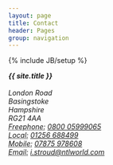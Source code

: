 ```yaml
---
layout: page
title: Contact
header: Pages
group: navigation
---
```

{% include JB/setup %}

<div class='span6'>
<address>
  <strong>{{ site.title }}</strong><br><br>
  London Road<br>
  Basingstoke<br>
  Hampshire<br>
  RG21 4AA<br>
  <abbr title='Phone'>Freephone:</abbr> <a href='tel:080005999065'>0800 05999065</a><br>
  <abbr title='Phone'>Local:</abbr> <a href='tel:01256688499'>01256 688499</a><br>
  <abbr title='Phone'>Mobile:</abbr> <a href='tel:07875978608'>07875 978608</a><br>
  <abbr title='Email'>Email:</abbr> <a href='mailto:i.stroud@ntlworld.com'>i.stroud@ntlworld.com</a>
</address>
</div>
<div class='span6'>
  <div class='map-canvas'></div>
</div>
